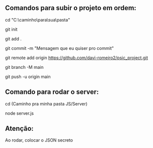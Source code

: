 ## Comandos para subir o projeto em ordem:

cd "C:\caminho\para\sua\pasta"

git init

git add .

git commit -m "Mensagem que eu quiser pro commit"

git remote add origin https://github.com/davi-romeiro2/psic_project.git

git branch -M main
   
git push -u origin main

## Comando para rodar o server:

cd (Caminho pra minha pasta JS/Server)

node server.js

## Atenção:

Ao rodar, colocar o JSON secreto
